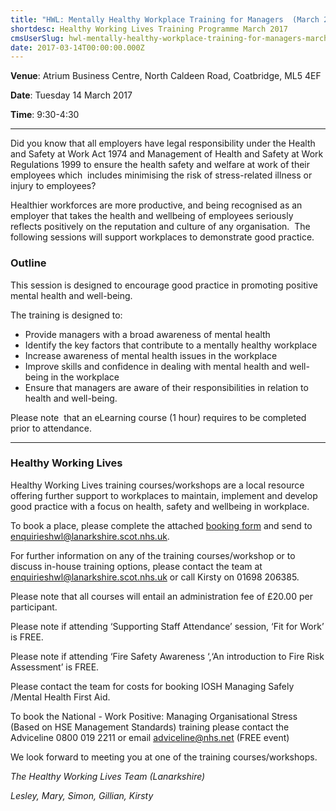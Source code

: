 ```yaml
---
title: "HWL: Mentally Healthy Workplace Training for Managers  (March 2017)"
shortdesc: Healthy Working Lives Training Programme March 2017
cmsUserSlug: hwl-mentally-healthy-workplace-training-for-managers-march-2017
date: 2017-03-14T00:00:00.000Z
---
```


**Venue**:  Atrium Business Centre, North Caldeen Road, Coatbridge, ML5 4EF

**Date**: Tuesday 14 March 2017

**Time**: 9:30-4:30

---

Did you know that all employers have legal responsibility under the Health and Safety at Work Act 1974 and Management of Health and Safety at Work Regulations 1999 to ensure the health safety and welfare at work of their employees which  includes minimising the risk of stress-related illness or injury to employees?

Healthier workforces are more productive, and being recognised as an employer that takes the health and wellbeing of employees seriously reflects positively on the reputation and culture of any organisation.  The following sessions will support workplaces to demonstrate good practice.

### Outline

This session is designed to encourage good practice in promoting positive mental health and well-being. 

The training is designed to:

* Provide managers with a broad awareness of mental health
* Identify the key factors that contribute to a mentally healthy workplace
* Increase awareness of mental health issues in the workplace
* Improve skills and confidence in dealing with mental health and well-being in the workplace
* Ensure that managers are aware of their responsibilities in relation to health and well-being.

Please note  that an eLearning course (1 hour) requires to be completed prior to attendance.

---

### Healthy Working Lives

Healthy Working Lives training courses/workshops are a local resource offering further support  to workplaces to maintain, implement and develop good practice with a focus on  health, safety and wellbeing in workplace.

To book a place, please complete the attached [booking form](/docs/HWL-Booking-Form-june-2016.doc) and send to [enquirieshwl@lanarkshire.scot.nhs.uk](mailto:enquirieshwl@lanarkshire.scot.nhs.uk).

For further information on any of the training courses/workshop or to discuss in-house training options, please contact the team at [enquirieshwl@lanarkshire.scot.nhs.uk](mailto:enquirieshwl@lanarkshire.scot.nhs.uk) or call Kirsty on 01698 206385.

Please note that all courses will entail an administration fee of £20.00 per participant.

Please note if attending ‘Supporting Staff Attendance’ session, ‘Fit for Work’ is FREE.

Please note if attending ‘Fire Safety Awareness ‘,‘An introduction to Fire Risk Assessment’ is FREE.

Please contact the team for costs for booking IOSH Managing Safely /Mental Health First Aid.

To book the National - Work Positive: Managing Organisational Stress (Based on HSE Management Standards) training please contact the  Adviceline 0800 019 2211 or email  adviceline@nhs.net (FREE event)

We look forward to meeting you at one of the training courses/workshops.


*The Healthy Working Lives Team (Lanarkshire)*

*Lesley, Mary, Simon, Gillian, Kirsty*
